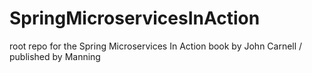 # SpringMicroservicesInAction
root repo for the Spring Microservices In Action book by John Carnell / published by Manning 
